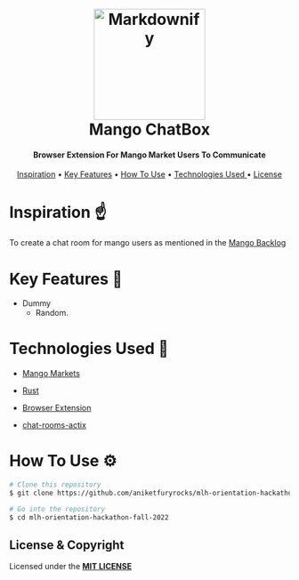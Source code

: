 <h1 align="center">
  <br>
  <img src="https://github.com/aniketfuryrocks/mlh-orientation-hackathon-fall-2022/blob/main/extension/images/mango.png" alt="Markdownify" width="200"></a>
  <br style="font-size:300%;">
   Mango ChatBox
  <br>
</h1>

<h4 align="center">Browser Extension For Mango Market Users To Communicate</h4>


<p align="center">
  <a href="#key-features">Inspiration</a> •
  <a href="#key-features">Key Features</a> •
  <a href="#how-to-use">How To Use</a> •
  <a href="#Technologies Used ">Technologies Used </a> •
  <a href="#license">License</a>
</p>


# Inspiration ☝


To create a chat room for mango users as mentioned in the
[Mango Backlog](https://trello.com/c/n2HgLkvt/102-%F0%9F%91%B9-trollbox)


# Key Features 🔑

* Dummy
  - Random.
 

# Technologies Used 🤵


- [Mango Markets](https://github.com/blockworks-foundation/mango-v3)
- [Rust](https://expo.dev/)
- [Browser Extension](https://developer.chrome.com/docs/extensions/)

- [chat-rooms-actix](https://github.com/JasterV/chat-rooms-actix)


# How To Use ⚙


```bash
# Clone this repository
$ git clone https://github.com/aniketfuryrocks/mlh-orientation-hackathon-fall-2022.git

# Go into the repository
$ cd mlh-orientation-hackathon-fall-2022

```

## License & Copyright

Licensed under the **[MIT LICENSE](LICENSE)**
